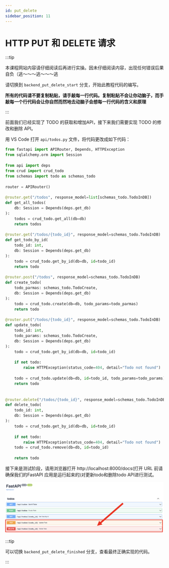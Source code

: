 ```yaml
---
id: put_delete
sidebar_position: 11
---
```



# HTTP PUT 和 DELETE 请求

:::tip

本课程网站内容请仔细阅读后再进行实操。因未仔细阅读内容，出现任何错误后果自负（逃～～～逃～～～逃

请切换到 `backend_put_delete_start` 分支，开始此教程代码的编写。

**所有的代码请不要复制粘贴，请手敲每一行代码。复制粘贴不会让你动脑子，而手敲每一个行代码会让你自然而然地去动脑子会想每一行代码的含义和原理**

:::


前面我们已经实现了 TODO 的获取和增加API，接下来我们需要实现 TODO 的修改和删除 API。

用 VS Code 打开 `api/todos.py` 文件，将代码更改成如下代码：

```python showLineNumbers
from fastapi import APIRouter, Depends, HTTPException
from sqlalchemy.orm import Session

from api import deps
from crud import crud_todo
from schemas import todo as schemas_todo

router = APIRouter()

@router.get("/todos", response_model=list[schemas_todo.TodoInDB])
def get_all_todos(
    db: Session = Depends(deps.get_db)
):
    todos = crud_todo.get_all(db=db)
    return todos

@router.get("/todos/{todo_id}", response_model=schemas_todo.TodoInDB)
def get_todo_by_id( 
    todo_id: int,
    db: Session = Depends(deps.get_db)
):
    todo = crud_todo.get_by_id(db=db, id=todo_id)
    return todo
    
@router.post("/todos", response_model=schemas_todo.TodoInDB)
def create_todo(
    todo_parmas: schemas_todo.TodoCreate,
    db: Session = Depends(deps.get_db)
): 
    todo = crud_todo.create(db=db, todo_params=todo_parmas)
    return todo

@router.put("/todos/{todo_id}", response_model=schemas_todo.TodoInDB)
def update_todo(
    todo_id: int,
    todo_params: schemas_todo.TodoCreate,
    db: Session = Depends(deps.get_db)
):
    todo = crud_todo.get_by_id(db=db, id=todo_id)

    if not todo:
        raise HTTPException(status_code=404, detail="Todo not found")

    todo = crud_todo.update(db=db, id=todo_id, todo_params=todo_params)
    return todo


@router.delete("/todos/{todo_id}", response_model=schemas_todo.TodoInDB)
def delete_todo(
    todo_id: int,
    db: Session = Depends(deps.get_db)
):
    todo = crud_todo.get_by_id(db=db, id=todo_id)

    if not todo:
        raise HTTPException(status_code=404, detail="Todo not found")
    todo = crud_todo.remove(db=db, id=todo_id)

    return todo
```

接下来是测试阶段，请用浏览器打开 http://localhost:8000/docs(打开 URL 前请确保我们的FastAPI 应用是运行起来的)对更新todo和删除todo API进行测试。

![](./img/http_put_delete_01.png)

:::tip

可以切换 `backend_put_delete_finished` 分支，查看最终正确实现的代码。

:::